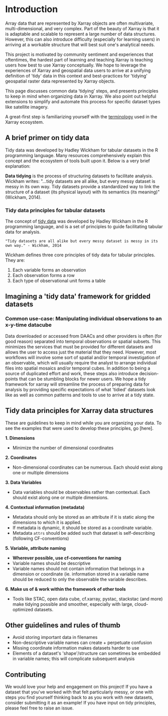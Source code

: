 # Introduction

Array data that are represented by Xarray objects are often multivariate, multi-dimensional, and very complex. Part of the beauty of Xarray is that it is adaptable and scalable to represent a large number of data structures. However, this can also introduce difficulty (especially for learning users) in arriving at a workable structure that will best suit one's analytical needs. 

This project is motivated by community sentiment and experiences that oftentimes, the hardest part of learning and teaching Xarray is teaching users how best to use Xarray conceptually. We hope to leverage the experiences of Xarray and geospatial data users to arrive at a unifying definition of 'tidy' data in this context and best-practices for 'tidying' geospatial raster data represented by Xarray objects. 

This page discusses common data ‘tidying’ steps, and presents principles to keep in mind when organizing data in Xarray. We also point out helpful extensions to simplify and automate this process for specific dataset types like satellite imagery.

A great-first step is familiarizing yourself with the [terminology](https://docs.xarray.dev/en/stable/user-guide/terminology.html) used in the Xarray ecosystem. 

## A brief primer on tidy data

Tidy data was developed by Hadley Wickham for tabular datasets in the R programming language. Many resources comprehensively explain this concept and the ecosystem of tools built upon it. Below is a very brief explanation:

**Data tidying** is the process of structuring datasets to facilitate analysis. Wickham writes: "...tidy datasets are all alike, but every messy dataset is messy in its own way. Tidy datasets provide a standardized way to link the structure of a dataset (its physical layout) with its semantics (its meaning)" (Wickham, 2014). 

### Tidy data principles for tabular datasets
The concept of [tidy data](https://vita.had.co.nz/papers/tidy-data.pdf) was developed by Hadley Wickham in the R programming language, and is a set of principles to guide facilitating tabular data for analysis. 

```
"Tidy datasets are all alike but every messy dataset is messy in its own way." - Wickham, 2014
```

Wickham defines three core principles of tidy data for tabular principles. They are:

1. Each variable forms an observation
2. Each observation forms a row
3. Each type of observational unit forms a table

## Imagining a 'tidy data' framework for gridded datasets

### Common use-case: Manipulating individual observations to an x-y-time datacube

Data downloaded or accessed from DAACs and other providers is often (for good reason) separated into temporal observations or spatial subsets. This minimizes the services that must be provided for different datasets and allows the user to access just the material that they need. However, most workflows will involve some sort of spatial and/or temporal investigation of an observable, which will usually require the analyst to arrange individual files into spatial mosaics and/or temporal cubes. In addition to being a source of duplicated effort and work, these steps also introduce decision-points that can be stumbling blocks for newer users. We hope a tidy framework for xarray will streamline the process of preparing data for analysis by providing specific expectations of what 'tidied' datasets look like as well as common patterns and tools to use to arrive at a tidy state. 

## Tidy data principles for Xarray data structures

These are guidelines to keep in mind while you are organizing your data. To see the examples that were used to develop these principles, go [here]. 

**1. Dimensions** 
- Minimize the number of dimensional coordinates

**2. Coordinates**
- Non-dimensional coordinates can be numerous. Each should exist along one or multiple dimensions

**3. Data Variables**
- Data variables should be observables rather than contextual. Each should exist along one or multiple dimensions.

**4. Contextual information (metadata)**
- Metadata should only be stored as an attribute if it is static along the dimensions to which it is applied.
- If metadata is dynamic, it should be stored as a coordinate variable.
- Metadata `attrs` should be added such that dataset is self-describing (following CF-conventions) 

**5. Variable, attribute naming**
- **Wherever possible, use cf-conventions for naming**
- Variable names should be descriptive
- Variable names should not contain information that belongs in a dimension or coordinate (ie. information stored in a variable name should be reduced to only the observable the variable describes.

**6. Make us of & work within the framework of other tools**
- Tools like STAC, open data cube, cf.xarray, pystac, stackstac (and more) make tidying possible and smoother, especially with large, cloud-optimized datasets.

## Other guidelines and rules of thumb

- Avoid storing important data in filenames
- Non-descriptive variable names can create + perpetuate confusion
- Missing coordinate information makes datasets harder to use
- Elements of a dataset's 'shape'/structure can sometimes be embedded in variable names; this will complicate subsequent analysis

## Contributing

We would love your help and engagement on this project! If you have a dataset that you've worked with that felt particularly messy, or one with steps you find yourself thinking back to as you work with new datasets, consider submitting it as an example! If you have input on tidy principles, please feel free to raise an issue.
